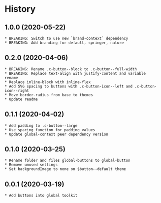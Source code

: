 # History

## 1.0.0 (2020-05-22)
	* BREAKING: Switch to use new `brand-context` dependency
	* BREAKING: Add branding for default, springer, nature

## 0.2.0 (2020-04-06)
    * BREAKING: Rename .c-button--block to .c-button--full-width
    * BREAKING: Replace text-align with justify-content and variable rename
    * Replace inline-block with inline-flex
    * Add SVG spacing to buttons with .c-button-icon--left and .c-button-icon--right
    * Move border-radius from base to themes
    * Update readme

## 0.1.1 (2020-04-02)
    * Add padding to .c-button--large
    * Use spacing function for padding values 
    * Update global-context peer dependency version

## 0.1.0 (2020-03-25)
    * Rename folder and files global-buttons to global-button
    * Remove unused settings
    * Set backgroundImage to none on $button--default theme

## 0.0.1 (2020-03-19)
    * Add buttons into global toolkit
